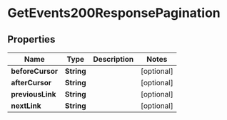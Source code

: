

# GetEvents200ResponsePagination


## Properties

| Name | Type | Description | Notes |
|------------ | ------------- | ------------- | -------------|
|**beforeCursor** | **String** |  |  [optional] |
|**afterCursor** | **String** |  |  [optional] |
|**previousLink** | **String** |  |  [optional] |
|**nextLink** | **String** |  |  [optional] |



